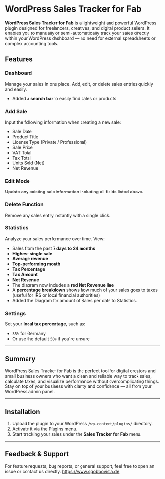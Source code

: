 # WordPress Sales Tracker for Fab

**WordPress Sales Tracker for Fab** is a lightweight and powerful WordPress plugin designed for freelancers, creatives, and digital product sellers. It enables you to manually or semi-automatically track your sales directly within your WordPress dashboard — no need for external spreadsheets or complex accounting tools.

## Features

### Dashboard  
Manage your sales in one place. Add, edit, or delete sales entries quickly and easily.
- Added a **search bar** to easily find sales or products

### Add Sale  
Input the following information when creating a new sale:
- Sale Date  
- Product Title  
- License Type (Private / Professional)  
- Sale Price  
- VAT Total  
- Tax Total  
- Units Sold (Net)  
- Net Revenue  

### Edit Mode  
Update any existing sale information including all fields listed above.

### Delete Function  
Remove any sales entry instantly with a single click.

### Statistics  
Analyze your sales performance over time. View:
- Sales from the past **7 days to 24 months**
- **Highest single sale**
- **Average revenue**
- **Top-performing month**
- **Tax Percentage**  
- **Tax Amount**  
- **Net Revenue**
- The diagram now includes a **red Net Revenue line**
- A **percentage breakdown** shows how much of your sales goes to taxes (useful for IRS or local financial authorities)
- Added the Diagram for amount of Sales per date to Statistics.

### Settings  
Set your **local tax percentage**, such as:
- `35%` for Germany
- Or use the default `50%` if you're unsure

---

## Summary

WordPress Sales Tracker for Fab is the perfect tool for digital creators and small business owners who want a clean and reliable way to track sales, calculate taxes, and visualize performance without overcomplicating things. Stay on top of your business with clarity and confidence — all from your WordPress admin panel.

---

## Installation

1. Upload the plugin to your WordPress `/wp-content/plugins/` directory.
2. Activate it via the Plugins menu.
3. Start tracking your sales under the **Sales Tracker for Fab** menu.

---

## Feedback & Support

For feature requests, bug reports, or general support, feel free to open an issue or contact us directly. https://www.sgobbovista.de
